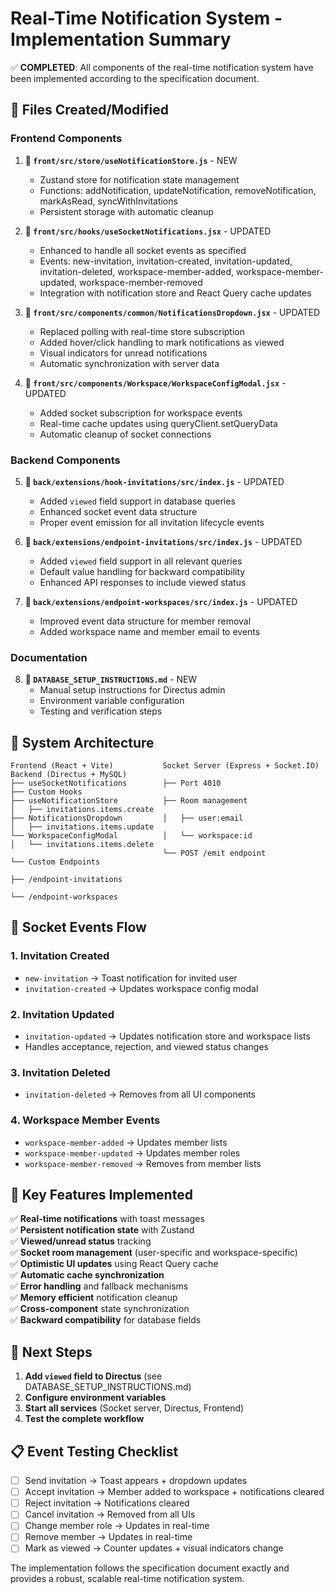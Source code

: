 # Real-Time Notification System - Implementation Summary

✅ **COMPLETED**: All components of the real-time notification system have been implemented according to the specification document.

## 📂 Files Created/Modified

### Frontend Components

1. **📄 `front/src/store/useNotificationStore.js`** - NEW

   - Zustand store for notification state management
   - Functions: addNotification, updateNotification, removeNotification, markAsRead, syncWithInvitations
   - Persistent storage with automatic cleanup

2. **🔄 `front/src/hooks/useSocketNotifications.jsx`** - UPDATED

   - Enhanced to handle all socket events as specified
   - Events: new-invitation, invitation-created, invitation-updated, invitation-deleted, workspace-member-added, workspace-member-updated, workspace-member-removed
   - Integration with notification store and React Query cache updates

3. **🔄 `front/src/components/common/NotificationsDropdown.jsx`** - UPDATED

   - Replaced polling with real-time store subscription
   - Added hover/click handling to mark notifications as viewed
   - Visual indicators for unread notifications
   - Automatic synchronization with server data

4. **🔄 `front/src/components/Workspace/WorkspaceConfigModal.jsx`** - UPDATED
   - Added socket subscription for workspace events
   - Real-time cache updates using queryClient.setQueryData
   - Automatic cleanup of socket connections

### Backend Components

5. **🔄 `back/extensions/hook-invitations/src/index.js`** - UPDATED

   - Added `viewed` field support in database queries
   - Enhanced socket event data structure
   - Proper event emission for all invitation lifecycle events

6. **🔄 `back/extensions/endpoint-invitations/src/index.js`** - UPDATED

   - Added `viewed` field support in all relevant queries
   - Default value handling for backward compatibility
   - Enhanced API responses to include viewed status

7. **🔄 `back/extensions/endpoint-workspaces/src/index.js`** - UPDATED
   - Improved event data structure for member removal
   - Added workspace name and member email to events

### Documentation

8. **📄 `DATABASE_SETUP_INSTRUCTIONS.md`** - NEW
   - Manual setup instructions for Directus admin
   - Environment variable configuration
   - Testing and verification steps

## 🔧 System Architecture

```
Frontend (React + Vite)           Socket Server (Express + Socket.IO)    Backend (Directus + MySQL)
├── useSocketNotifications        ├── Port 4010                          ├── Custom Hooks
├── useNotificationStore          ├── Room management                    │   ├── invitations.items.create
├── NotificationsDropdown         │   ├── user:email                    │   ├── invitations.items.update
└── WorkspaceConfigModal          │   └── workspace:id                  │   └── invitations.items.delete
                                  └── POST /emit endpoint                └── Custom Endpoints
                                                                            ├── /endpoint-invitations
                                                                            └── /endpoint-workspaces
```

## 📡 Socket Events Flow

### 1. **Invitation Created**

- `new-invitation` → Toast notification for invited user
- `invitation-created` → Updates workspace config modal

### 2. **Invitation Updated**

- `invitation-updated` → Updates notification store and workspace lists
- Handles acceptance, rejection, and viewed status changes

### 3. **Invitation Deleted**

- `invitation-deleted` → Removes from all UI components

### 4. **Workspace Member Events**

- `workspace-member-added` → Updates member lists
- `workspace-member-updated` → Updates member roles
- `workspace-member-removed` → Removes from member lists

## 🎯 Key Features Implemented

✅ **Real-time notifications** with toast messages  
✅ **Persistent notification state** with Zustand  
✅ **Viewed/unread status** tracking  
✅ **Socket room management** (user-specific and workspace-specific)  
✅ **Optimistic UI updates** using React Query cache  
✅ **Automatic cache synchronization**  
✅ **Error handling** and fallback mechanisms  
✅ **Memory efficient** notification cleanup  
✅ **Cross-component** state synchronization  
✅ **Backward compatibility** for database fields

## 🚀 Next Steps

1. **Add `viewed` field to Directus** (see DATABASE_SETUP_INSTRUCTIONS.md)
2. **Configure environment variables**
3. **Start all services** (Socket server, Directus, Frontend)
4. **Test the complete workflow**

## 📋 Event Testing Checklist

- [ ] Send invitation → Toast appears + dropdown updates
- [ ] Accept invitation → Member added to workspace + notifications cleared
- [ ] Reject invitation → Notifications cleared
- [ ] Cancel invitation → Removed from all UIs
- [ ] Change member role → Updates in real-time
- [ ] Remove member → Updates in real-time
- [ ] Mark as viewed → Counter updates + visual indicators change

The implementation follows the specification document exactly and provides a robust, scalable real-time notification system.
